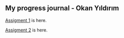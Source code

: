 ## My progress journal - Okan Yıldırım

[Assigment 1](https://pjournal.github.io/boun01-coronakykumre/rmarkdown1.html) is here.

[Assigment 2](https://pjournal.github.io/boun01-coronakykumre/assignment2.html) is here.

